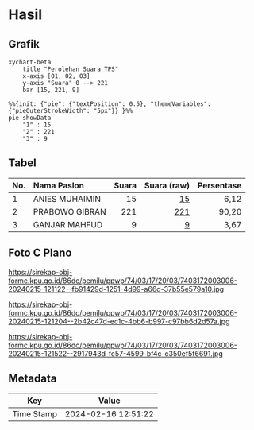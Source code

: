 # Hasil

## Grafik

```mermaid
xychart-beta
    title "Perolehan Suara TPS"
    x-axis [01, 02, 03]
    y-axis "Suara" 0 --> 221
    bar [15, 221, 9]
```

```mermaid
%%{init: {"pie": {"textPosition": 0.5}, "themeVariables": {"pieOuterStrokeWidth": "5px"}} }%%
pie showData
    "1" : 15
    "2" : 221
    "3" : 9
```

## Tabel

| No. | Nama Paslon    | Suara | Suara (raw) | Persentase |
|:--- |:-------------- | -----:| -----------:| ----------:|
| 1   | ANIES MUHAIMIN | 15    | [15][p-1]   | 6,12       |
| 2   | PRABOWO GIBRAN | 221   | [221][p-2]  | 90,20      |
| 3   | GANJAR MAHFUD  | 9     | [9][p-3]    | 3,67       |


[p-1]: https://github.com/gigit-pemilu/pemilu-2024-74-sulawesi-tenggara/blob/main/pilpres/hitung-suara/sub/74-sulawesi-tenggara/sub/03-muna/sub/17-duruka/sub/2003-lagasa/sub/006-tps/sub/paslon-1.txt
[p-2]: https://github.com/gigit-pemilu/pemilu-2024-74-sulawesi-tenggara/blob/main/pilpres/hitung-suara/sub/74-sulawesi-tenggara/sub/03-muna/sub/17-duruka/sub/2003-lagasa/sub/006-tps/sub/paslon-2.txt
[p-3]: https://github.com/gigit-pemilu/pemilu-2024-74-sulawesi-tenggara/blob/main/pilpres/hitung-suara/sub/74-sulawesi-tenggara/sub/03-muna/sub/17-duruka/sub/2003-lagasa/sub/006-tps/sub/paslon-3.txt

## Foto C Plano

https://sirekap-obj-formc.kpu.go.id/86dc/pemilu/ppwp/74/03/17/20/03/7403172003006-20240215-121122--fb91429d-1251-4d99-a66d-37b55e579a10.jpg

https://sirekap-obj-formc.kpu.go.id/86dc/pemilu/ppwp/74/03/17/20/03/7403172003006-20240215-121204--2b42c47d-ec1c-4bb6-b997-c97bb6d2d57a.jpg

https://sirekap-obj-formc.kpu.go.id/86dc/pemilu/ppwp/74/03/17/20/03/7403172003006-20240215-121522--2917943d-fc57-4599-bf4c-c350ef5f6691.jpg


## Metadata

| Key        | Value               |
| ---------- | ------------------- |
| Time Stamp | 2024-02-16 12:51:22 |



